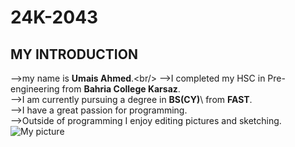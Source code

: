 # 24K-2043
## MY INTRODUCTION
-->my name is **Umais Ahmed**\.\<br/>
-->I completed my HSC in Pre-engineering from **Bahria College Karsaz**\.<br/>
-->I am currently pursuing a degree in **BS(CY)**\ from **FAST**\.<br/>
-->I have a great passion for programming.<br/>
-->Outside of programming I enjoy editing pictures and sketching.<br/>
![My picture](https://github.com/user-attachments/assets/4f39c46d-2cb5-4e02-8381-8c5d4071d907)


